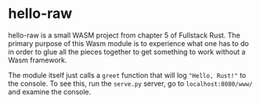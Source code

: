 hello-raw
===

hello-raw is a small WASM project from chapter 5 of Fullstack Rust. The primary purpose of this Wasm module is to experience what one has to do in order to glue all the pieces together to get something to work without a Wasm framework.

The module itself just calls a `greet` function that will log `"Hello, Rust!"` to the console. To see this, run the `serve.py` server, go to `localhost:8080/www/` and examine the console.
